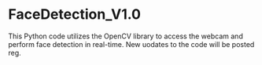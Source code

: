 # FaceDetection_V1.0
This Python code utilizes the OpenCV library to access the webcam and perform face detection in real-time.
New uodates to the code will be posted reg.

